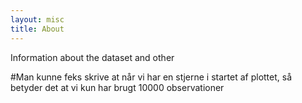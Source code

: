 ```yaml
---
layout: misc
title: About
---
```


Information about the dataset and other



#Man kunne feks skrive at når vi har en stjerne i startet af plottet, så betyder det at vi kun har brugt 10000 observationer
